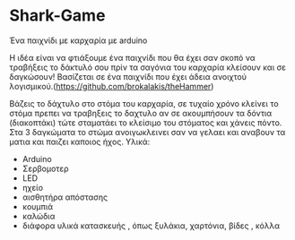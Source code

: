 # Shark-Game
Ένα παιχνίδι με καρχαρία με arduino

Η ιδέα είναι να φτιάξουμε ένα παιχνίδι που θα έχει σαν σκοπό να τραβήξεις το δάκτυλό σου πρίν τα σαγόνια του καρχαρία κλείσουν και σε δαγκώσουν! Βασίζεται σε ένα παιχνίδι που έχει άδεια ανοιχτού λογισμικού.(https://github.com/brokalakis/theHammer)

Βάζεις το δάχτυλο στο στόμα του καρχαρία, 
σε τυχαίο χρόνο κλείνει το στόμα
πρεπει να τραβηξεις το δαχτυλο
αν σε ακουμπήσουν τα δόντια (διακοπτάκι) τώτε σταματάει το κλείσιμο του στόματος και χάνεις πόντο. 
Στα 3 δαγκώματα το στώμα ανοιγωκλεινει σαν να γελαει και αναβουν τα ματια και παιζει καποιος ήχος.
Υλικά: 
* Arduino
* Σερβομοτερ
* LED
* ηχείο
* αισθητήρα απόστασης
* κουμπιά
* καλώδια
* διάφορα υλικά κατασκευής , όπως ξυλάκια, χαρτόνια, βίδες , κόλλα
